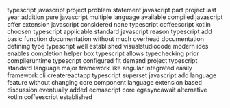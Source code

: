 typescript javascript project problem statement javascript part project last year addition pure javascript multiple language available compiled javascript offer extension javascript considered none typescript coffeescript kotlin choosen typescript applicable standard javascript reason typescript add basic function documentation without much overhead documentation defining type typescript well established visualstudiocode modern ides enables completion helper box typescript allows typechecking prior compileruntime typescript configured fit demand project typescript standard language major framework like angular integrated easily framework cli createreactapp typescript superset javascript add language feature without changing core component language extension based discussion eventually added ecmascript core egasyncawait alternative kotlin coffeescript established